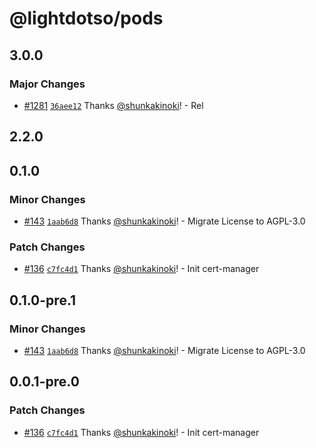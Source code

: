 # @lightdotso/pods

## 3.0.0

### Major Changes

- [#1281](https://github.com/LightDotSo/LightDotSo/pull/1281) [`36aee12`](https://github.com/LightDotSo/LightDotSo/commit/36aee12ae0610cc5de68b7529f8c4ae723549a0c) Thanks [@shunkakinoki](https://github.com/shunkakinoki)! - Rel

## 2.2.0

## 0.1.0

### Minor Changes

- [#143](https://github.com/LightDotSo/LightDotSo/pull/143) [`1aab6d8`](https://github.com/LightDotSo/LightDotSo/commit/1aab6d87fc1d2c5ebf274c14c1ac0e386b54b7a1) Thanks [@shunkakinoki](https://github.com/shunkakinoki)! - Migrate License to AGPL-3.0

### Patch Changes

- [#136](https://github.com/LightDotSo/LightDotSo/pull/136) [`c7fc4d1`](https://github.com/LightDotSo/LightDotSo/commit/c7fc4d156f8477ffd971464d6ff3ac47a3dc2119) Thanks [@shunkakinoki](https://github.com/shunkakinoki)! - Init cert-manager

## 0.1.0-pre.1

### Minor Changes

- [#143](https://github.com/LightDotSo/LightDotSo/pull/143) [`1aab6d8`](https://github.com/LightDotSo/LightDotSo/commit/1aab6d87fc1d2c5ebf274c14c1ac0e386b54b7a1) Thanks [@shunkakinoki](https://github.com/shunkakinoki)! - Migrate License to AGPL-3.0

## 0.0.1-pre.0

### Patch Changes

- [#136](https://github.com/LightDotSo/LightDotSo/pull/136) [`c7fc4d1`](https://github.com/LightDotSo/LightDotSo/commit/c7fc4d156f8477ffd971464d6ff3ac47a3dc2119) Thanks [@shunkakinoki](https://github.com/shunkakinoki)! - Init cert-manager
